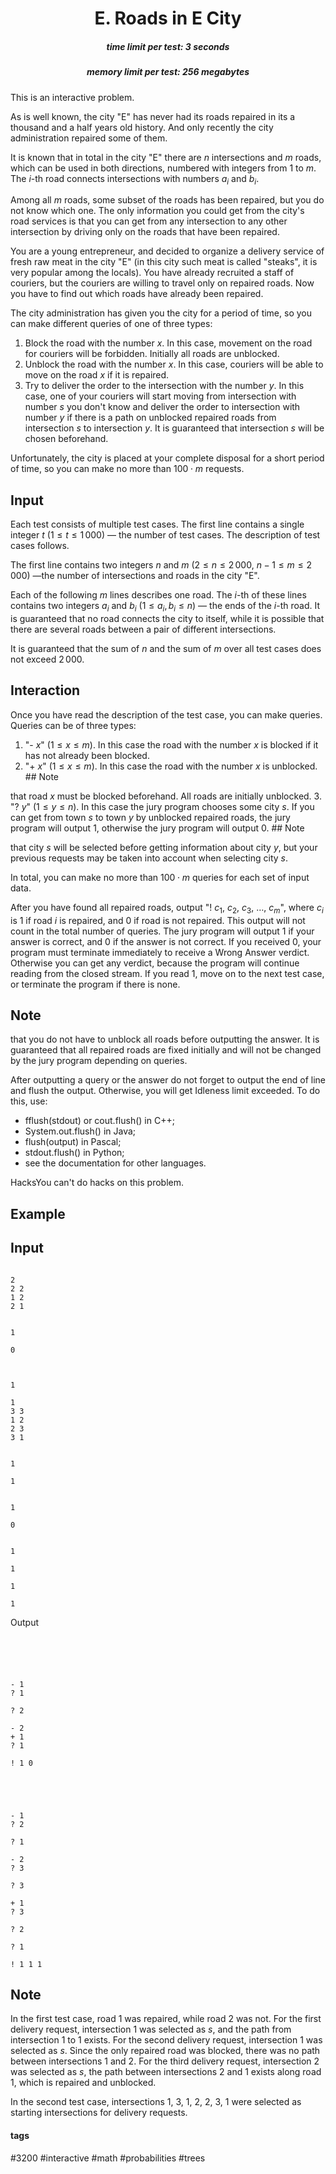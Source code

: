 <h1 style='text-align: center;'> E. Roads in E City</h1>

<h5 style='text-align: center;'>time limit per test: 3 seconds</h5>
<h5 style='text-align: center;'>memory limit per test: 256 megabytes</h5>

This is an interactive problem.

As is well known, the city "E" has never had its roads repaired in its a thousand and a half years old history. And only recently the city administration repaired some of them.

It is known that in total in the city "E" there are $n$ intersections and $m$ roads, which can be used in both directions, numbered with integers from $1$ to $m$. The $i$-th road connects intersections with numbers $a_i$ and $b_i$.

Among all $m$ roads, some subset of the roads has been repaired, but you do not know which one. The only information you could get from the city's road services is that you can get from any intersection to any other intersection by driving only on the roads that have been repaired.

You are a young entrepreneur, and decided to organize a delivery service of fresh raw meat in the city "E" (in this city such meat is called "steaks", it is very popular among the locals). You have already recruited a staff of couriers, but the couriers are willing to travel only on repaired roads. Now you have to find out which roads have already been repaired.

The city administration has given you the city for a period of time, so you can make different queries of one of three types:

1. Block the road with the number $x$. In this case, movement on the road for couriers will be forbidden. Initially all roads are unblocked.
2. Unblock the road with the number $x$. In this case, couriers will be able to move on the road $x$ if it is repaired.
3. Try to deliver the order to the intersection with the number $y$. In this case, one of your couriers will start moving from intersection with number $s$ you don't know and deliver the order to intersection with number $y$ if there is a path on unblocked repaired roads from intersection $s$ to intersection $y$. It is guaranteed that intersection $s$ will be chosen beforehand.

Unfortunately, the city is placed at your complete disposal for a short period of time, so you can make no more than $100 \cdot m$ requests.

## Input

Each test consists of multiple test cases. The first line contains a single integer $t$ ($1 \le t \le 1\,000$) — the number of test cases. The description of test cases follows.

The first line contains two integers $n$ and $m$ ($2 \le n \le 2\,000$, $n - 1 \le m \le 2\,000$) —the number of intersections and roads in the city "E".

Each of the following $m$ lines describes one road. The $i$-th of these lines contains two integers $a_i$ and $b_i$ ($1 \le a_i, b_i \le n$) — the ends of the $i$-th road. It is guaranteed that no road connects the city to itself, while it is possible that there are several roads between a pair of different intersections.

It is guaranteed that the sum of $n$ and the sum of $m$ over all test cases does not exceed $2\,000$.

## Interaction

Once you have read the description of the test case, you can make queries. Queries can be of three types:

1. "- $x$" ($1 \le x \le m$). In this case the road with the number $x$ is blocked if it has not already been blocked.
2. "+ $x$" ($1 \le x \le m$). In this case the road with the number $x$ is unblocked. ## Note

 that road $x$ must be blocked beforehand. All roads are initially unblocked.
3. "? $y$" ($1 \le y \le n$). In this case the jury program chooses some city $s$. If you can get from town $s$ to town $y$ by unblocked repaired roads, the jury program will output $1$, otherwise the jury program will output $0$. ## Note

 that city $s$ will be selected before getting information about city $y$, but your previous requests may be taken into account when selecting city $s$.

In total, you can make no more than $100 \cdot m$ queries for each set of input data.

After you have found all repaired roads, output "! $c_1,\ c_2,\ c_3,\ \ldots,\ c_m$", where $c_i$ is $1$ if road $i$ is repaired, and $0$ if road is not repaired. This output will not count in the total number of queries. The jury program will output $1$ if your answer is correct, and $0$ if the answer is not correct. If you received $0$, your program must terminate immediately to receive a Wrong Answer verdict. Otherwise you can get any verdict, because the program will continue reading from the closed stream. If you read $1$, move on to the next test case, or terminate the program if there is none.

## Note

 that you do not have to unblock all roads before outputting the answer. It is guaranteed that all repaired roads are fixed initially and will not be changed by the jury program depending on queries.

After outputting a query or the answer do not forget to output the end of line and flush the output. Otherwise, you will get Idleness limit exceeded. To do this, use:

* fflush(stdout) or cout.flush() in C++;
* System.out.flush() in Java;
* flush(output) in Pascal;
* stdout.flush() in Python;
* see the documentation for other languages.

 HacksYou can't do hacks on this problem.

## Example

## Input


```

2
2 2
1 2
2 1


1

0



1

1
3 3
1 2
2 3
3 1


1

1


1

0


1

1

1

1
```
Output
```





- 1
? 1

? 2

- 2
+ 1
? 1

! 1 0





- 1
? 2

? 1

- 2
? 3

? 3

+ 1
? 3

? 2

? 1

! 1 1 1
```
## Note

In the first test case, road $1$ was repaired, while road $2$ was not. For the first delivery request, intersection $1$ was selected as $s$, and the path from intersection $1$ to $1$ exists. For the second delivery request, intersection $1$ was selected as $s$. Since the only repaired road was blocked, there was no path between intersections $1$ and $2$. For the third delivery request, intersection $2$ was selected as $s$, the path between intersections $2$ and $1$ exists along road $1$, which is repaired and unblocked.

In the second test case, intersections $1$, $3$, $1$, $2$, $2$, $3$, $1$ were selected as starting intersections for delivery requests.



#### tags 

#3200 #interactive #math #probabilities #trees 